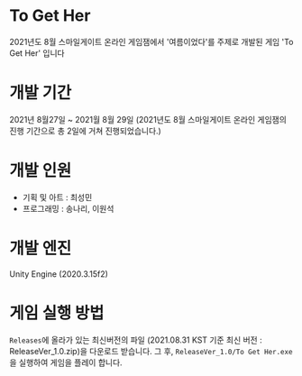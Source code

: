 # To Get Her
2021년도 8월 스마일게이트 온라인 게임잼에서 '여름이었다'를 주제로 개발된 게임 'To Get Her' 입니다

# 개발 기간
2021년 8월27일 ~ 2021월 8월 29일 (2021년도 8월 스마일게이트 온라인 게임잼의 진행 기간으로 총 2일에 거쳐 진행되었습니다.)

# 개발 인원
 - 기획 및 아트 : 최성민
 - 프로그래밍 : 송나리, 이원석
 
# 개발 엔진
Unity Engine (2020.3.15f2)

# 게임 실행 방법
`Releases`에 올라가 있는 최신버전의 파일 (2021.08.31 KST 기준 최신 버전 : ReleaseVer_1.0.zip)을 다운로드 받습니다.
그 후, `ReleaseVer_1.0/To Get Her.exe` 을 실행하여 게임을 플레이 합니다.
